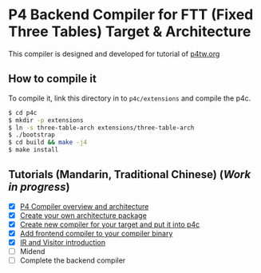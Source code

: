 P4 Backend Compiler for FTT (Fixed Three Tables) Target & Architecture
====

This compiler is designed and developed for tutorial of [p4tw.org](https://p4tw.org)

## How to compile it

To compile it, link this directory in to `p4c/extensions` and compile the p4c.

```bash
$ cd p4c
$ mkdir -p extensions
$ ln -s three-table-arch extensions/three-table-arch
$ ./bootstrap
$ cd build && make -j4
$ make install
```

## Tutorials (Mandarin, Traditional Chinese) (_Work in progress_)

 - [x] [P4 Compiler overview and architecture](https://p4tw.org/p4-compiler-architecure/)
 - [x] [Create your own architecture package](https://p4tw.org/p4-copmiler-define-architecture-package/)
 - [x] [Create new compiler for your target and put it into p4c](https://p4tw.org/p4-compiler-create-new-bc/)
 - [x] [Add frontend compiler to your compiler binary](https://p4tw.org/p4-compiler-add-frontend/)
 - [x] [IR and Visitor introduction](https://p4tw.org/p4-compiler-ir-and-visitor/)
 - [ ] Midend
 - [ ] Complete the backend compiler
